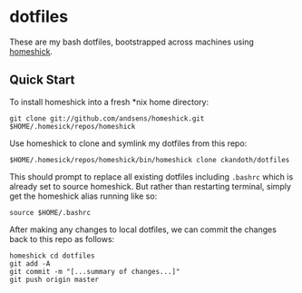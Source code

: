 dotfiles
========

These are my bash dotfiles, bootstrapped across machines using [homeshick](https://github.com/andsens/homeshick).

Quick Start
-----------

To install homeshick into a fresh *nix home directory:

    git clone git://github.com/andsens/homeshick.git $HOME/.homesick/repos/homeshick

Use homeshick to clone and symlink my dotfiles from this repo:

    $HOME/.homesick/repos/homeshick/bin/homeshick clone ckandoth/dotfiles

This should prompt to replace all existing dotfiles including `.bashrc` which is already set to source homeshick. But rather than restarting terminal, simply get the homeshick alias running like so:

    source $HOME/.bashrc

After making any changes to local dotfiles, we can commit the changes back to this repo as follows:

    homeshick cd dotfiles
    git add -A
    git commit -m "[...summary of changes...]"
    git push origin master
